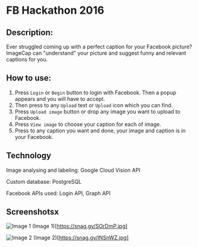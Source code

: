 # FB Hackathon 2016

## Description:

Ever struggled coming up with a perfect caption for your Facebook picture? ImageCap can "understand" your picture and suggest funny and relevant captions for you.   

## How to use:

1. Press `Login` or `Begin` button to login with Facebook. Then a popup appears and you will have to accept.
2. Then press to any `Upload` text or `Upload` icon which you can find.
3. Press `Upload image` button or drop any image you want to upload to Facebook.
4. Press `View image` to choose your caption for each of image.
5. Press to any caption you want and done, your image and caption is in your Facebook.


## Technology

Image analysing and labeling: Google Cloud Vision API

Custom database: PostgreSQL

Facebook APIs used: Login API, Graph API


## Screenshotsx
![Image 1](https://i.snag.gy/INSnWZ.jpg)
(Image 1)[https://snag.gy/SOrDmP.jpg]  


![Image 2](https://i.snag.gy/INSnWZ.jpg)
(Image 2)[https://snag.gy/INSnWZ.jpg]
